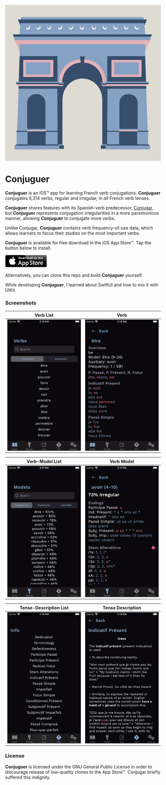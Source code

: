 ![Conjuguer](Images/Splash.png "Conjuguer's Launch Screen")

Conjuguer
=========

**Conjuguer** is an iOS™ app for learning French verb conjugations. **Conjuguer** conjugates 6,314 verbs, regular and irregular, in _all_ French verb tenses.

**Conjuguer** shares features with its Spanish-verb predecessor, [Conjugar](https://itunes.apple.com/us/app/conjugar/id1236500467?mt=8), but **Conjuguer** represents conjugation irregularities in a more parsimonious manner, allowing **Conjuguer** to conjugate more verbs.

Unlike Conjugar, **Conjuguer** contains verb frequency-of-use data, which allows learners to focus their studies on the most important verbs.

**Conjuguer** is available for free download in the iOS App Store™. Tap the button below to install.

[![Install](apple.png)](https://apps.apple.com/us/app/conjuguer/id1588624373)

Alternatively, you can clone this repo and build **Conjuguer** yourself.

While developing **Conjuguer**, I learned about SwiftUI and how to mix it with UIKit.

### Screenshots

| Verb List | Verb |
| --- | --- |
| ![](Images/verbs.png) | ![](Images/verb.png) |

| Verb-Model List | Verb Model |
| --- | --- |
| ![](Images/models.png) | ![](Images/model.png) |

| Tense-Description List | Tense Description |
| --- | --- |
| ![](Images/infos.png) | ![](Images/info.png) |

### License

**Conjuguer** is licensed under the GNU General Public License in order to discourage release of low-quality clones to the App Store™. Conjugar briefly suffered this indignity.
